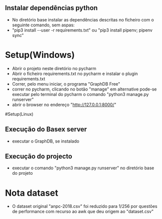 ## Instalar dependências python
- No diretório base instalar as dependências descritas no ficheiro com o seguinte comando, sem aspas:
- "pip3 install --user -r requirements.txt" ou "pip3 install pipenv; pipenv sync"

# Setup(Windows)
- Abrir o projeto neste diretório no pycharm
- Abrir o ficheiro requirements.txt no pycharm e instalar o plugin requirements.txt
- Correr, pelo menu iniciar, o programa "GraphDB Free"
- correr no pycharm, clicando no botão "manage" em alternative pode-se executar pelo terminal do pycharm o comando "python3 manage.py runserver"
- abrir o browser no endereço "http://127.0.0.1:8000/"

#Setup(Linux)
## Execução do Basex server
- executar o GraphDB, se instalado

## Execução do projecto
- executar o comando "python3 manage.py runserver" no diretório base do projeto

# Nota dataset
- O dataset original "anpc-2018.csv" foi reduzido para 1/256 por questões de performance com recurso ao awk que deu origem ao "dataset.csv"
